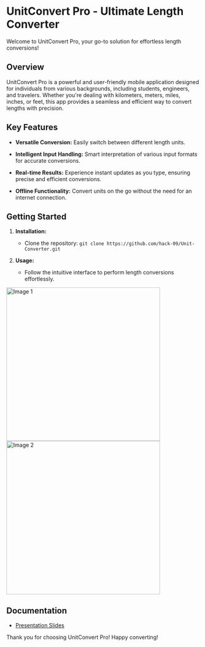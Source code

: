 # UnitConvert Pro - Ultimate Length Converter

Welcome to UnitConvert Pro, your go-to solution for effortless length conversions!

## Overview

UnitConvert Pro is a powerful and user-friendly mobile application designed for individuals from various backgrounds, including students, engineers, and travelers. Whether you're dealing with kilometers, meters, miles, inches, or feet, this app provides a seamless and efficient way to convert lengths with precision.

## Key Features

- **Versatile Conversion:** Easily switch between different length units.
  
- **Intelligent Input Handling:** Smart interpretation of various input formats for accurate conversions.

- **Real-time Results:** Experience instant updates as you type, ensuring precise and efficient conversions.

- **Offline Functionality:** Convert units on the go without the need for an internet connection.

## Getting Started

1. **Installation:**
   - Clone the repository: `git clone https://github.com/hack-09/Unit-Converter.git`

2. **Usage:**
   - Follow the intuitive interface to perform length conversions effortlessly.
<img src="https://github.com/hack-09/Unit-Converter/assets/121863049/328b6633-50d2-40ac-8bfd-b0c56d5a5c74" alt="Image 1" width="400">
<img src="https://github.com/hack-09/Unit-Converter/assets/121863049/436ec9c0-38fa-404c-93a1-36977868862b" alt="Image 2" width="400">


## Documentation

- [Presentation Slides](UnitConverter.pptx)

Thank you for choosing UnitConvert Pro! Happy converting!
